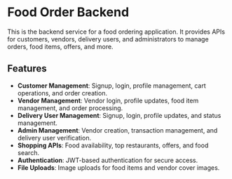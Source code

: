 # Food Order Backend

This is the backend service for a food ordering application. It provides APIs for customers, vendors, delivery users, and administrators to manage orders, food items, offers, and more.

## Features

- **Customer Management**: Signup, login, profile management, cart operations, and order creation.
- **Vendor Management**: Vendor login, profile updates, food item management, and order processing.
- **Delivery User Management**: Signup, login, profile updates, and status management.
- **Admin Management**: Vendor creation, transaction management, and delivery user verification.
- **Shopping APIs**: Food availability, top restaurants, offers, and food search.
- **Authentication**: JWT-based authentication for secure access.
- **File Uploads**: Image uploads for food items and vendor cover images.
